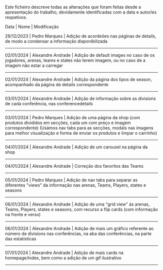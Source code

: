 Este ficheiro descreve todas as alterações que foram feitas desde a apresentação do trabalho, devidamente identificadas com a data e autor/es respetivos.

Data       | Nome              | Modificação

29/12/2023 | Pedro Marques     | Adição de acordeões nas páginas de details, de modo a condensar a informação disponibilizada
_______________________________________________________________________________________________________________________________________________________________________
02/01/2024 | Alexandre Andrade | Adição de default images no caso de os jogadores, arenas, teams e states não terem imagem, ou no caso de a imagem não estar a carregar
_______________________________________________________________________________________________________________________________________________________________________
02/01/2024 | Alexandre Andrade | Adição da página dos tipos de season, acompanhado da página de details correspondente
_______________________________________________________________________________________________________________________________________________________________________
03/01/2024 | Alexandre Andrade | Adição de informação sobre as divisions de cada conferência, nas conferencedetails
_______________________________________________________________________________________________________________________________________________________________________
03/01/2024 | Pedro Marques     | Adição de uma página da shop (com produtos divididos em secções, cada um com preço e imagem correspondente)
                                 (Usámos nav tabs para as secções, modals nas imagens para melhor visualização e forma de enviar os produtos e limpar o carrinho)
_______________________________________________________________________________________________________________________________________________________________________
04/01/2024 | Alexandre Andrade | Adição de um carousel na página da shop
_______________________________________________________________________________________________________________________________________________________________________
04/01/2024 | Alexandre Andrade | Correção dos favoritos das Teams
_______________________________________________________________________________________________________________________________________________________________________
05/01/2024 | Pedro Marques     | Adição de nav tabs para separar as diferentes "views" da informação nas arenas, Teams, Players, states e seasons
_______________________________________________________________________________________________________________________________________________________________________
06/01/2024 | Alexandre Andrade | Adição de uma "grid view" às arenas, Teams, Players, states e seasons, com recurso a flip cards (com informação na frente e verso)
_______________________________________________________________________________________________________________________________________________________________________
06/01/2024 | Alexandre Andrade | Adição de mais um gráfico referente ao número de divisions nas conferências, na aba das conferências, na parte das estatísticas
_______________________________________________________________________________________________________________________________________________________________________
07/01/2024 | Alexandre Andrade | Adição de mais cards na homepage/index, bem como a adição de um gif ilustrativo
_______________________________________________________________________________________________________________________________________________________________________
